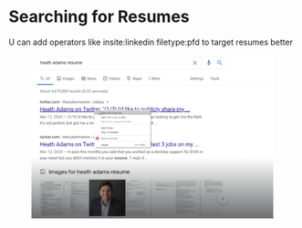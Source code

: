 # Searching for Resumes

U can add operators like insite:linkedin filetype:pfd to target resumes better&#x20;

<figure><img src="../../.gitbook/assets/image (75).png" alt=""><figcaption></figcaption></figure>
